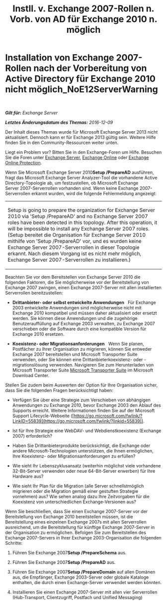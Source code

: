 ﻿---
title: 'Instll. v. Exchange 2007-Rollen n. Vorb. von AD für Exchange 2010 n. möglich'
TOCTitle: Installation von Exchange 2007-Rollen nach der Vorbereitung von Active Directory für Exchange 2010 nicht möglich_NoE12ServerWarning
ms:assetid: 4e579f69-0de9-421c-ba31-4e63a25e6a45
ms:mtpsurl: https://technet.microsoft.com/de-de/library/ms.exch.setupreadiness.noe12serverwarning(v=EXCHG.150)
ms:contentKeyID: 50475617
ms.date: 04/24/2018
mtps_version: v=EXCHG.150
ms.translationtype: HT
---

# Installation von Exchange 2007-Rollen nach der Vorbereitung von Active Directory für Exchange 2010 nicht möglich\_NoE12ServerWarning

 

_**Gilt für:** Exchange Server_

_**Letztes Änderungsdatum des Themas:** 2016-12-09_

Der Inhalt dieses Themas wurde für Microsoft Exchange Server 2013 nicht aktualisiert. Dennoch kann er für Exchange 2013 gültig sein. Weitere Hilfe finden Sie in den Community-Ressourcen weiter unten.

Liegt ein Problem vor? Bitten Sie in den Exchange-Foren um Hilfe. Besuchen Sie die Foren unter [Exchange Server](https://go.microsoft.com/fwlink/p/?linkid=60612), [Exchange Online](https://go.microsoft.com/fwlink/p/?linkid=267542) oder [Exchange Online Protection](https://go.microsoft.com/fwlink/p/?linkid=285351).

Wenn Sie Microsoft Exchange Server 2010**Setup /PrepareAD** ausführen, fragt das Microsoft Exchange Server Analyzer-Tool die vorhandene Active Directory-Topologie ab, um festzustellen, ob Microsoft Exchange Server 2007-Serverrollen vorhanden sind. Wenn keine Exchange 2007-Serverrollen erkannt wurden, wird die folgende Fehlermeldung angezeigt:


<table>
<colgroup>
<col style="width: 100%" />
</colgroup>
<tbody>
<tr class="odd">
<td><p>Setup is going to prepare the organization for Exchange Server 2010 via 'Setup /PrepareAD' and no Exchange Server 2007 roles have been detected in this topology. After this operation, it will be impossible to install any Exchange Server 2007 roles. (Setup bereitet die Organisation für Exchange Server 2010 mithilfe von 'Setup /PrepareAD' vor, und es wurden keine Exchange Server 2007-Serverrollen in dieser Topologie erkannt. Nach diesem Vorgang ist es nicht mehr möglich, Exchange Server 2007-Serverrollen zu installieren.)</p></td>
</tr>
</tbody>
</table>


Beachten Sie vor dem Bereitstellen von Exchange Server 2010 die folgenden Faktoren, die Sie möglicherweise vor der Bereitstellung von Exchange 2007 zwingen, einen Exchange 2007-Server mit allen installierten Serverrollen bereitzustellen:

  - **Drittanbieter- oder selbst entwickelte Anwendungen**   Für Exchange 2003 entwickelte Anwendungen sind möglicherweise nicht mit Exchange 2010 kompatibel und müssen daher aktualisiert oder ersetzt werden. Sie können diese Anwendungen und die zugehörige Benutzerauffüllung auf Exchange 2003 verwalten, zu Exchange 2007 verschieben oder die Software durch eine kompatible Version für Exchange 2010 ersetzen.

  - **Koexistenz- oder Migrationsanforderungen**   Wenn Sie planen, Postfächer zu Ihrer Organisation zu migrieren, können Sie entweder Exchange 2007 bereitstellen und Microsoft Transporter Suite verwenden, oder Sie können eine Drittanbieterkoexistenz- oder -migrationslösung verwenden. Navigieren Sie zum Herunterladen von Microsoft Transporter Suite [Microsoft Transporter Suite](http://go.microsoft.com/fwlink/?linkid=82688) im Microsoft Download Center.

Stellen Sie zudem beim Auswerten der Option für Ihre Organisation sicher, dass Sie die folgenden Fragen berücksichtigt haben:

  - Verfügen Sie über eine Strategie zum Verschieben von abhängigen Anwendungen zu Exchange 2010, bevor Exchange 2003 den Ablauf des Supports erreicht. Weitere Informationen finden Sie auf der Microsoft Support Lifecycle-Webseite ([https://go.microsoft.com/fwlink/?LinkID=55839](https://go.microsoft.com/fwlink/?linkid=55839)).

  - Ist für Ihre Strategie eine WebDAV- und Webdienstkoexistenz (Exchange 2007) erforderlich?

  - Haben Sie Drittanbieterprodukte berücksichtigt, die Exchange oder andere Microsoft-Technologien unterstützen, die Ihnen ermöglichen, Ihre Koexistenz- oder Migrationsanforderungen zu erfüllen?

  - Wie sieht Ihr Lebenszyklusansatz (weiterhin möglichst viele vorhandene 32-Bit-Server verwenden oder neue 64-Bit-Server erwerben) für Ihre Hardware aus?

  - Wie sieht Ihr Plan für die Migration (alle Server schnellstmöglich migrieren oder die Migration gemäß einer gestuften Strategie vornehmen) aus? Wie sehen analog dazu Ihre Zeitvorgaben für die Koexistenz von unterschiedlichen Exchange-Versionen aus?

Wenn Sie beschließen, dass Sie einen Exchange 2007-Server vor der Bereitstellung von Exchange 2010 bereitstellen müssen, ist die Bereitstellung eines einzelnen Exchange 2007s mit allen Serverrollen ausreichend, um die Bereitstellung für künftige Exchange 2007-Server in der Organisation zu ermöglichen. Befolgen Sie zum Bereitstellen des Exchange 2007-Servers in Ihrer Exchange 2003-Organisation die folgenden Schritte:

1.  Führen Sie Exchange 2007**Setup /PrepareSchema** aus.

2.  Führen Sie Exchange 2007**Setup /PrepareAD** aus.

3.  Führen Sie Exchange 2007**Setup /PrepareDomain** auf allen Domänen aus, die Empfänger, Exchange 2003-Server oder globale Kataloge enthalten, die durch einen Exchange-Server verwendet werden könnten.

4.  Installieren Sie einen Exchange 2007-Server mit allen vier Serverrollen (Hub-Transport, Clientzugriff, Postfach und Unified Messaging)

